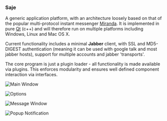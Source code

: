 ### Saje ###

A generic application platform, with an architecture loosely based on that of the popular multi-protocol instant messenger [Miranda](http://miranda-im.org). It is implemented in pure [Qt](http://www.qtsoftware.com) (c++) and will therefore run on multiple platforms including Windows, Linux and Mac OS X.

Current functionality includes a minimal **Jabber** client, with SSL and MD5-DIGEST authentication (meaning it can be used with google talk and most jabber hosts), support for multiple accounts and jabber 'transports'.

The core program is just a plugin loader - all functionality is made available via plugins. This enforces modularity and ensures well defined component interaction via interfaces.

![Main Window](http://lh4.ggpht.com/_NGp3vVCpXnc/TApOgJDZYUI/AAAAAAAAAa8/7vZ1Xo4SF9c/saje_main.png)

![Options](http://lh3.ggpht.com/_NGp3vVCpXnc/TApOJDZ8FHI/AAAAAAAAAao/DXeVeaR6OqA/saje_options.png)

![Message Window](http://lh3.ggpht.com/_NGp3vVCpXnc/TApOI-QFyOI/AAAAAAAAAak/Ca2WnAAoLuA/saje_message.png)

![Popup Notification](http://lh4.ggpht.com/_NGp3vVCpXnc/TApOJES9ntI/AAAAAAAAAas/w4LNqqiJUqY/saje_popup.png)

